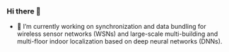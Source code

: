 ### Hi there 👋
- 🔭 I’m currently working on synchronization and data bundling for wireless sensor networks (WSNs) and large-scale multi-building and multi-floor indoor localization based on deep neural networks (DNNs).

<!--
**kyeongsoo/kyeongsoo** is a ✨ _special_ ✨ repository because its `README.md` (this file) appears on your GitHub profile.

Here are some ideas to get you started:

- 🔭 I’m currently working on ...
- 🌱 I’m currently learning ...
- 👯 I’m looking to collaborate on ...
- 🤔 I’m looking for help with ...
- 💬 Ask me about ...
- 📫 How to reach me: ...
- 😄 Pronouns: ...
- ⚡ Fun fact: ...
-->
